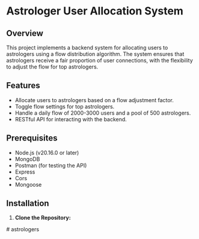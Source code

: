 # Astrologer User Allocation System

## Overview

This project implements a backend system for allocating users to astrologers using a flow distribution algorithm. The system ensures that astrologers receive a fair proportion of user connections, with the flexibility to adjust the flow for top astrologers.

## Features

- Allocate users to astrologers based on a flow adjustment factor.
- Toggle flow settings for top astrologers.
- Handle a daily flow of 2000-3000 users and a pool of 500 astrologers.
- RESTful API for interacting with the backend.


## Prerequisites

- Node.js (v20.16.0 or later)
- MongoDB
- Postman (for testing the API)
- Express
- Cors
- Mongoose
## Installation

1. **Clone the Repository:**

#   a s t r o l o g e r s  
 